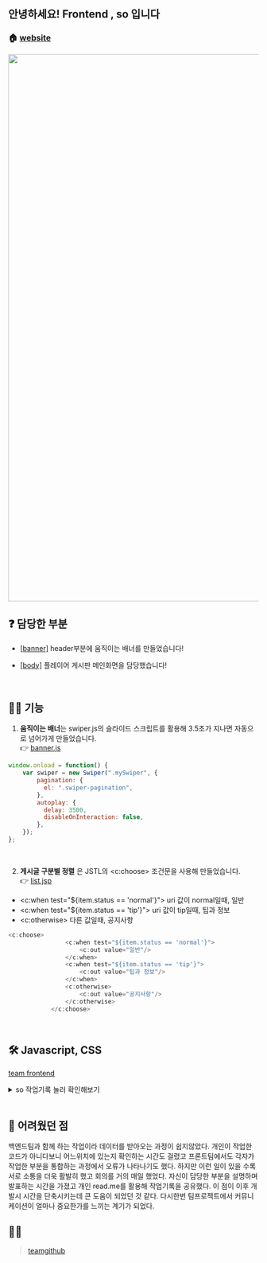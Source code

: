 ## 안녕하세요! Frontend , so 입니다

### 🏠  [website](http://hamilkarr2.cafe24.com/board/list)
<img src="https://user-images.githubusercontent.com/86813319/145541041-18c5f234-093b-46ed-9b9b-417c4606569e.png" align="center" height="1100" >

## ❓ 담당한 부분
- [[banner]](https://github.com/hamilkarr/TeamBoard/blob/master/main/webapp/views/outline/header/inc/common.jsp) header부분에 움직이는 배너를 만들었습니다!


- [[body]](https://github.com/hamilkarr/TeamBoard/blob/master/main/webapp/views/board/list.jsp) 플레이어 게시판 메인화면을 담당했습니다!

<br>

## 🙋‍♀️ 기능
1. **움직이는 배너**는 swiper.js의 슬라이드 스크립트를 활용해 3.5초가 지나면 자동으로 넘어가게 만들었습니다.<br> 👉 [banner.js](https://github.com/hamilkarr/TeamBoard/blob/master/main/webapp/resources/js/banner.js)

```js
window.onload = function() {
	var swiper = new Swiper(".mySwiper", {
	    pagination: {
	      el: ".swiper-pagination",
	    },
		autoplay: {
          delay: 3500,
          disableOnInteraction: false,
        },
	});
};
```
<br>

2. **게시글 구분별 정렬** 은  JSTL의 <c:choose> 조건문을 사용해 만들었습니다. <br>
👉 [list.jsp ](https://github.com/hamilkarr/TeamBoard/blob/master/main/webapp/views/board/list.jsp)
- <c:when test="${item.status == 'normal'}"> uri 값이 normal일때, 일반
- <c:when test="${item.status == 'tip'}"> uri 값이 tip일때, 팁과 정보
- <c:otherwise> 다른 값일때, 공지사항
```js
<c:choose>
	      		<c:when test="${item.status == 'normal'}">
	      			<c:out value="일반"/>
	      		</c:when>
	      		<c:when test="${item.status == 'tip'}">
	      			<c:out value="팁과 정보"/>
	      		</c:when>
	      		<c:otherwise>
	        		<c:out value="공지사항"/>
	        	</c:otherwise>
        	</c:choose>
```
<br>


## 🛠 Javascript, CSS

[team frontend](https://github.com/hamilkarr/TeamBoard/tree/master/main/webapp/resources)

<details><summary>so 작업기록 눌러 확인해보기</summary>

## Update2 (12-02) 프론트팀 취합 이후 수정함
### 전체 디벨롭 이후에 수정할 부분!!
list.jsp
 - line 26~32  : 검색결과 박스
 - line 98~106 : 검색창

board.css
 - line 36~~ 전체 복사


## Update (12-02)
list.jsp
 - N 대신 아이콘 추가
 - 아이콘 모음 제거
 
board.css
 - 아이콘 부분 수정
 - font-size px > rem으로 변경

 readme... 틀 작성중...
 
 
## Update (11-28)
![image](https://user-images.githubusercontent.com/84768566/143769221-d78d71d1-c957-4da2-bfcc-b36e4c8fe8a2.png)

com.core.Board
 - isNotice 추가

list.jsp
 - {isNotice == 1}일때 notice클래스 추가

board.css
 - notice 배경색 변경
 - table 셀간격 삭제 (collapse)

![image](https://user-images.githubusercontent.com/84768566/143769224-cb1eb819-f49f-47bc-82c0-7e85ced2b981.png)

 - 페이지네이션 css추가 (develop브랜치에 미리 올림 > 소스 변경 없음)

<br>

## Update (11-26)
![image](https://user-images.githubusercontent.com/84768566/143518451-49211f9d-3d11-47e9-b41e-3a8b0904f86d.png)

- 아이콘 n버튼 , 레벨 (4단계) 예시 추가
  * 배틀그라운드 게시판에서 이미지 4개 가져옴, 회의 후 레벨 아이콘 결정!


board.css
- 글쓰기 버튼 수정
- 조회수 항목 추가, 제목 항목 크기 수정

banner.js
- 롤링 배너 자동 슬라이드 추가

</details>

<br>   

   
## 📝 어려웠던 점

 백엔드팀과 함께 하는 작업이라 데이터를 받아오는 과정이 쉽지않았다. 개인이 작업한 코드가 아니다보니 어느위치에 있는지 확인하는 시간도 걸렸고 프론트팀에서도 각자가 작업한 부분을 통합하는 과정에서 오류가 나타나기도 했다. 하지만 이런 일이 있을 수록 서로 소통을 더욱 활발히 했고 회의를 거의 매일 했었다. 자신이 담당한 부분을 설명하며 발표하는 시간을 가졌고 개인 read.me를 활용해 작업기록을 공유했다. 이 점이 이후 개발시 시간을 단축시키는데 큰 도움이 되었던 것 같다. 다시한번 팀프로젝트에서 커뮤니케이션이 얼마나 중요한가를 느끼는 계기가 되었다.


## 🤼‍♂️ 

> [teamgithub](https://github.com/hamilkarr/TeamBoard)
